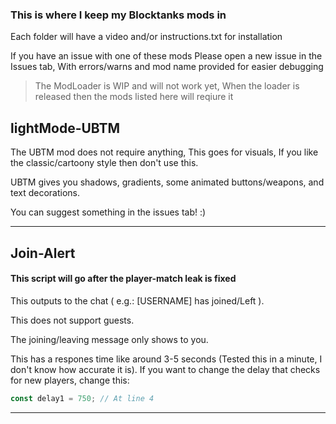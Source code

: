 ### This is where I keep my Blocktanks mods in

Each folder will have a video and/or instructions.txt for installation

If you have an issue with one of these mods
Please open a new issue in the Issues tab, With errors/warns and mod name provided for easier debugging

> The ModLoader is WIP and will not work yet, When the loader is released then the mods listed here will reqiure it

## lightMode-UBTM
The UBTM mod does not require anything, This goes for visuals, If you like the classic/cartoony style then don't use this.

UBTM gives you shadows, gradients, some animated buttons/weapons, and text decorations.

You can suggest something in the issues tab! :)

---
## Join-Alert
#### This script will go after the player-match leak is fixed
This outputs to the chat ( e.g.: [USERNAME] has joined/Left ).

This does not support guests.

The joining/leaving message only shows to you.

This has a respones time like around 3-5 seconds (Tested this in a minute, I don't know how accurate it is).
If you want to change the delay that checks for new players, change this:
```js
const delay1 = 750; // At line 4
```
---
